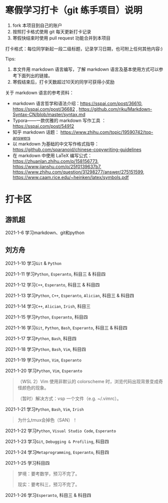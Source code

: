# 寒假学习打卡（git 练手项目）说明

1. fork 本项目到自己的账户
1. 按照打卡格式使用 git 每天更新打卡记录
1. 寒假快结束时使用 pull request 功能合并到本项目

打卡格式：每位同学新起一段二级标题，记录学习日期，也可附上任何其他内容:)

Tips:

1. 本文件用 markdown 语言编写，了解 markdown 语言及基本使用方式可以参考下面列出的链接。 
1. 寒假结束后，打卡天数超过10天的同学可获得小奖励

关于 markdown 语言的参考资料：
+ markdown 语言哲学和语法介绍：https://sspai.com/post/36610, https://sspai.com/post/36682 , https://github.com/riku/Markdown-Syntax-CN/blob/master/syntax.md
+ Typora——一款优雅的 markdown 写作工具 ： https://sspai.com/post/54912
+ 知乎 markdown 话题： https://www.zhihu.com/topic/19590742/top-answers
+ 以 markdown 为基础的中文写作格式指导：https://github.com/sparanoid/chinese-copywriting-guidelines
+ 在 markdown 中使用 LaTeX 编写公式： https://zhuanlan.zhihu.com/p/158156773, https://www.jianshu.com/p/25f0139637b7, https://www.zhihu.com/question/31298277/answer/275151599, https://www.caam.rice.edu/~heinken/latex/symbols.pdf


# 打卡区

## 游凯超
2021-1-6 学习markdown、git和python

## 刘方舟

2021-1-10 学习`Git` & `Python`

2021-1-11 学习`Python`, `Esperanto`, 科目三 & 科目四

2021-1-12 学习`C++`, `Esperanto`, 科目三 & 科目四

2021-1-13 学习`Python`, `C++`, `Esperanto`, `Alician`, 科目三 & 科目四

2021-1-14 学习`C++`, `Alician`, `Irish`, 科目三

2021-1-15 学习`Python`, `Esperanto`, 科目四

2021-1-16 学习`Git`, `Python`, `Bash`, `Esperanto`, 科目三 & 科目四

2021-1-17 学习`Python`, `Bash`, 科目四

2021-1-18 学习`Python`, `Bash`, `Vim`, 科目四

2021-1-19 学习`Python`, `Vim`, `Esperanto`

2021-1-20 学习`Python`, `Vim`, `Esperanto`

> （WSL 2）Vim 使用非默认的 colorscheme 时，浏览代码出现背景变成奇怪颜色的现象。
>
> （暂时）解决方式：vsp 一个文件（e.g. ~/.vimrc）。

2021-1-21 学习`Python`, `Bash`, `Vim`, `Irish`

> 为什么tmux会掉色（SAN）！

2021-1-22 学习`Python`, `Visual Studio Code`, `Esperanto`

2021-1-23 学习`Git`, `Debugging & Profiling`, 科目四

2021-1-24 学习`Metaprogramming`, `Esperanto`, 科目四

2021-1-25 学习科目四

> 梦境：要考数学，预习不完了。
>
> 现实：要考科三，预习不完了。

2021-1-26 学习`Esperanto`, 科目三 & 科目四